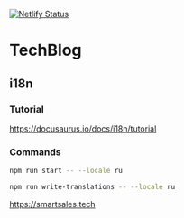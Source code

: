 [![Netlify Status](https://api.netlify.com/api/v1/badges/6d29a1a8-e9b1-4ac0-bf77-677079604987/deploy-status)](https://app.netlify.com/sites/precious-pudding-ceca49/deploys)

# TechBlog


## i18n

### Tutorial
https://docusaurus.io/docs/i18n/tutorial

### Commands
```bash
npm run start -- --locale ru
```

```bash
npm run write-translations -- --locale ru
```


https://smartsales.tech


